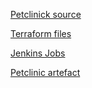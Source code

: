 
[Petclinick source](petclinic/)

[Terraform files](terraform_jenkins)

[Jenkins Jobs](jenkins)

[Petclinic artefact](artefact)




